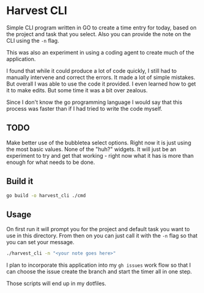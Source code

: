 # Harvest CLI

Simple CLI program written in GO to create a time entry for today, based on the
project and task that you select. Also you can provide the note on the CLI using
the `-n` flag.

This was also an experiment in using a coding agent to create much of the
application.

I found that while it could produce a lot of code quickly, I still had to
manually intervene and correct the errors. It made a lot of simple mistakes. But
overall I was able to use the code it provided. I even learned how to get it to
make edits. But some time it was a bit over zealous. 

Since I don't know the go programming language I would say that this process was
faster than if I had tried to write the code myself.

## TODO
Make better use of the bubbletea select options. Right now it is just using the
most basic values. None of the "huh?" widgets. It will just be an experiment to
try and get that working - right now what it has is more than enough for what
needs to be done.

## Build it

```bash
go build -o harvest_cli ./cmd
```

## Usage
On first run it will prompt you for the project and default task you want to
use in this directory. From then on you can just call it with the `-n` flag so
that you can set your message.

```bash
./harvest_cli -n "<your note goes here>"
```

I plan to incorporate this application into my `gh issues` work flow so that I
can choose the issue create the branch and start the timer all in one step.

Those scripts will end up in my dotfiles.

